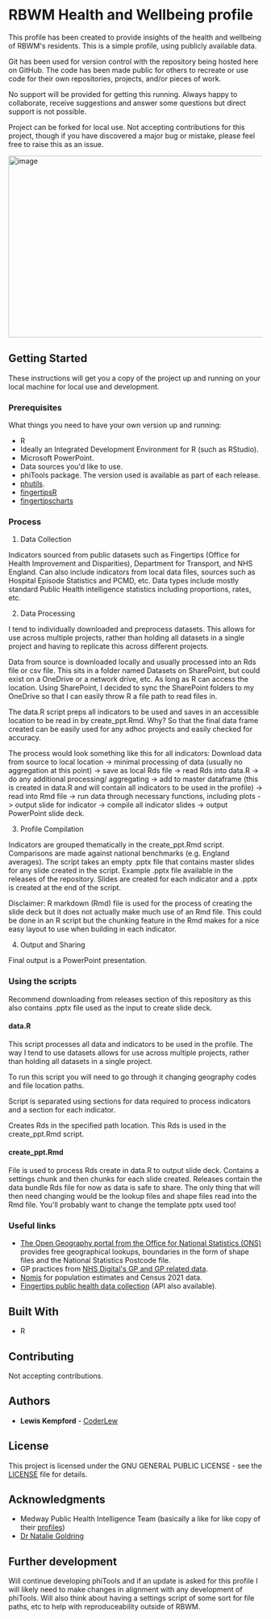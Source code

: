 # RBWM Health and Wellbeing profile

This profile has been created to provide insights of the health and wellbeing of RBWM's residents. This is a simple profile, using publicly available data.

Git has been used for version control with the repository being hosted here on GitHub. The code has been made public for others to recreate or use code for their own repositories, projects, and/or pieces of work. 

No support will be provided for getting this running. Always happy to collaborate, receive suggestions and answer some questions but direct support is not possible.

Project can be forked for local use. Not accepting contributions for this project, though if you have discovered a major bug or mistake, please feel free to raise this as an issue.

<img width="640" height="360" alt="image" src="https://github.com/user-attachments/assets/306ba1bb-bd68-4c4d-b020-1606a6da15b1" />

## Getting Started

These instructions will get you a copy of the project up and running on your local machine for local use and development.

### Prerequisites

What things you need to have your own version up and running:

* R
* Ideally an Integrated Development Environment for R (such as RStudio).
* Microsoft PowerPoint.
* Data sources you'd like to use.
* phiTools package. The version used is available as part of each release.
* [phutils](https://github.com/daudi/phutils).
* [fingertipsR](https://github.com/ropensci/fingertipsR)
* [fingertipscharts](https://github.com/dhsc-govuk/fingertipscharts)

### Process

1. Data Collection

Indicators sourced from public datasets such as Fingertips (Office for Health Improvement and Disparities), Department for Transport, and NHS England. Can also include indicators from local data files, sources such as Hospital Episode Statistics and PCMD, etc.
Data types include mostly standard Public Health intelligence statistics including proportions, rates, etc.

2. Data Processing

I tend to individually downloaded and preprocess datasets. This allows for use across multiple projects, rather than holding all datasets in a single project and having to replicate this across different projects.

Data from source is downloaded locally and usually processed into an Rds file or csv file. This sits in a folder named Datasets on SharePoint, but could exist on a OneDrive or a network drive, etc. As long as R can access the location. Using SharePoint, I decided to sync the SharePoint folders to my OneDrive so that I can easily throw R a file path to read files in.

The data.R script preps all indicators to be used and saves in an accessible location to be read in by create_ppt.Rmd. Why? So that the final data frame created can be easily used for any adhoc projects and easily checked for accuracy. 

The process would look something like this for all indicators:
Download data from source to local location -> minimal processing of data (usually no aggregation at this point) -> save as local Rds file -> read Rds into data.R -> do any additional processing/ aggregating -> add to master dataframe (this is created in data.R and will contain all indicators to be used in the profile) -> read into Rmd file -> run data through necessary functions, including plots -> output slide for indicator -> compile all indicator slides -> output PowerPoint slide deck.

3. Profile Compilation

Indicators are grouped thematically in the create_ppt.Rmd script. Comparisons are made against national benchmarks (e.g. England averages). The script takes an empty .pptx file that contains master slides for any slide created in the script. Example .pptx file available in the releases of the repository. Slides are created for each indicator and a .pptx is created at the end of the script.

Disclaimer: R markdown (Rmd) file is used for the process of creating the slide deck but it does not actually make much use of an Rmd file. This could be done in an R script but the chunking feature in the Rmd makes for a nice easy layout to use when building in each indicator.

4. Output and Sharing

Final output is a PowerPoint presentation.

### Using the scripts

Recommend downloading from releases section of this repository as this also contains .pptx file used as the input to create slide deck.

#### data.R

This script processes all data and indicators to be used in the profile. The way I tend to use datasets allows for use across multiple projects, rather than holding all datasets in a single project.

To run this script you will need to go through it changing geography codes and file location paths.

Script is separated using sections for data required to process indicators and a section for each indicator. 

Creates Rds in the specified path location. This Rds is used in the create_ppt.Rmd script.

#### create_ppt.Rmd

File is used to process Rds create in data.R to output slide deck. Contains a settings chunk and then chunks for each slide created. Releases contain the data bundle Rds file for now as data is safe to share. The only thing that will then need changing would be the lookup files and shape files read into the Rmd file. You'll probably want to change the template pptx used too!

### Useful links

* [The Open Geography portal from the Office for National Statistics (ONS)](https://geoportal.statistics.gov.uk/) provides free geographical lookups, boundaries in the form of shape files and the National Statistics Postcode file.
* GP practices from [NHS Digital's GP and GP related data](https://digital.nhs.uk/services/organisation-data-service/data-search-and-export/csv-downloads/gp-and-gp-practice-related-data).
* [Nomis](https://www.nomisweb.co.uk/) for population estimates and Census 2021 data.
* [Fingertips public health data collection](https://fingertips.phe.org.uk/) (API also available).

## Built With

* R
  
## Contributing

Not accepting contributions.

## Authors

* **Lewis Kempford** - [CoderLew](https://github.com/CoderLew)

## License

This project is licensed under the GNU GENERAL PUBLIC LICENSE - see the [LICENSE](LICENSE) file for details.

## Acknowledgments

* Medway Public Health Intelligence Team (basically a like for like copy of their [profiles](https://www.medway.gov.uk/info/200591/medway_s_joint_strategic_needs_assessment_jsna/1590/area_profiles))
* [Dr Natalie Goldring](https://github.com/NatalieGoldring)

## Further development

Will continue developing phiTools and if an update is asked for this profile I will likely need to make changes in alignment with any development of phiTools. Will also think about having a settings script of some sort for file paths, etc to help with reproduceability outside of RBWM.
